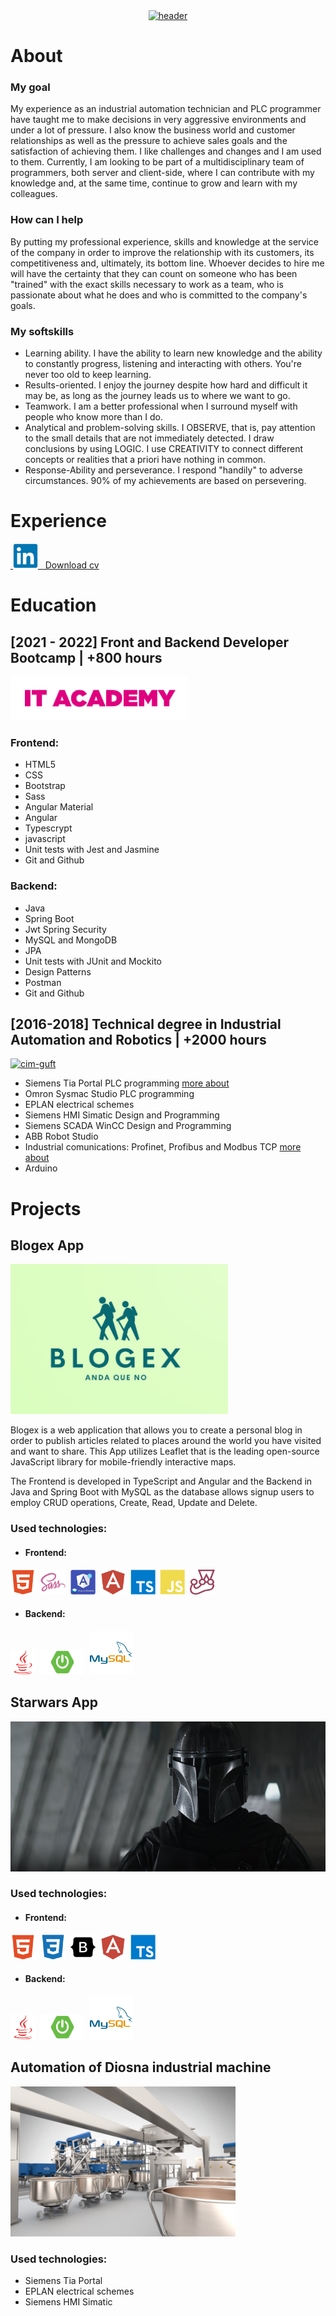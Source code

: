 <!DOCTYPE html>
<html lang="en">
<head>
    <meta charset="UTF-8">
    <meta http-equiv="X-UA-Compatible" content="IE=edge">
    <meta name="viewport" content="width=device-width, initial-scale=1.0">
</head>
<body>
    <div align="center">
        <a href="https://blogex.netlify.app/home" target="_blank"><img src="https://res.cloudinary.com/dwfwp0eyg/image/upload/v1673785148/angular_spring-boot_blogex_vvyhiy.png" alt="header" title="blogex-website"></a>
    </div>
<!-- ############################## -->
<!-- ABOUT -->
<!-- ############################## -->
    <h1>About</h1>
    <h3>My goal</h3>
        <p>
            My experience as an industrial automation technician and PLC programmer 
            have taught me to make decisions in very aggressive environments and under a lot of pressure. 
            I also know the business world and customer relationships as well as the pressure to 
            achieve sales goals and the satisfaction of achieving them. I like challenges and 
            changes and I am used to them. Currently, I am looking to be part of a multidisciplinary 
            team of programmers, both server and client-side, where I can contribute with my knowledge and, 
            at the same time, continue to grow and learn with my colleagues.
        </p>
    <h3>How can I help</h3>
        <p>
            By putting my professional experience, skills and knowledge at the service of the company in order to improve the relationship with its customers, its competitiveness and, ultimately, its bottom line. Whoever decides to hire me will have the certainty that they can count on someone who has been "trained" with the exact skills necessary to work as a team, who is passionate about what he does and who is committed to the company's goals.
        </p>
    <h3>My softskills</h3>
       <ul>
        <li>
            Learning ability. I have the ability to learn new knowledge and the ability to constantly progress, listening and interacting with others. You're never too old to keep learning.
        </li>
        <li>
            Results-oriented. I enjoy the journey despite how hard and difficult it may be, as long as the journey leads us to where we want to go.
        </li>
        <li>
            Teamwork. I am a better professional when I surround myself with people who know more than I do.
        </li>
        <li>
            Analytical and problem-solving skills. I OBSERVE, that is, pay attention to the small details that are not immediately detected. I draw conclusions by using LOGIC. I use CREATIVITY to connect different concepts or realities that a priori have nothing in common.
        </li>
        <li>
            Response-Ability and perseverance. I respond "handily" to adverse circumstances. 90% of my achievements are based on persevering.
        </li>
       </ul>
<!-- ############################## -->
<!-- EXPERIENCE -->
<!-- ############################## -->
    <h1>Experience</h1>
    <div align="left">
        <div>
          <a href="https://linkedin.com/in/davidgmuns">&nbsp;<img src="https://github.com/devicons/devicon/blob/master/icons/linkedin/linkedin-original.svg"       title="linkedin" alt="linkedin-logo" width="40" height="40"</a>&nbsp;
          <a href="https://drive.google.com/file/d/1cAwCxpplzY8AAlQOiPVbinirFeMRhlyZ/view?usp=sharing">&nbsp;Download cv</a>    
         </div>
     </div>
<!-- ############################## -->
<!-- EDUCATION -->
<!-- ############################## -->
  <h1>Education</h1>
    <!--BOOTCAMP -->
    <h2>[2021 - 2022] Front and Backend Developer Bootcamp | +800 hours</h2>
         <div align="left">
            <a href="https://www.barcelonactiva.cat/es/itacademy" target="_blank"><img src="https://github.com/davidmuns/assets/blob/main/it_academy_logo.png" alt="It Academy-logo" title="It Academy-website" height="70"></a>
         </div>
<!--         <p>goto =><a href="https://www.barcelonactiva.cat/es/itacademy">&nbsp;IT Academy</a></p> -->
        <h3>Frontend:</h3>
        <ul>
            <li>HTML5</li>
            <li>CSS</li>
            <li>Bootstrap</li>
            <li>Sass</li>
            <li>Angular Material</li>
            <li>Angular</li>
            <li>Typescrypt</li>
            <li>javascript</li>
            <li>Unit tests with Jest and Jasmine</li>
            <li>Git and Github</li>
       </ul>
        <h3>Backend:</h3>
         <ul>
            <li>Java</li>
            <li>Spring Boot</li>
            <li>Jwt Spring Security</li>
            <li>MySQL and MongoDB</li>
            <li>JPA</li>
            <li>Unit tests with JUnit and Mockito</li>
            <li>Design Patterns</li>
            <li>Postman</li>
            <li>Git and Github</li>
         </ul>
    <!--DEGREE-->    
    <h2>[2016-2018] Technical degree in Industrial Automation and Robotics | +2000 hours</h2>
          <div align="left">
            <a href="https://www.cimupc.org/en/formation/occupational-training-courses/industrial-automation-systems-project-development-cop-level-3/" target="_blank"><img src="https://cdn.domestika.org/c_limit,dpr_auto,f_auto,q_auto,w_820/v1537218720/content-items/002/518/508/Comp_2-original.gif?1537218720" alt="cim-guft" title="cim-website" height="100"></a>
         </div>
<!--        <p>goto =><a href="https://www.cimupc.org/es/">&nbsp;CIM UPC</a></p> -->
        <ul>
            <li>Siemens Tia Portal PLC programming&nbsp;<a href="">more about</a></li>
            <li>Omron Sysmac Studio PLC programming</li>
            <li>EPLAN electrical schemes</li>
            <li>Siemens HMI Simatic Design and Programming</li>
            <li>Siemens SCADA WinCC Design and Programming</li>
            <li>ABB Robot Studio</li>
            <li>Industrial comunications: Profinet, Profibus and Modbus TCP&nbsp;<a href="https://www.youtube.com/watch?v=lbIzvWsiQHU&list=PLPmyIogJcNPpB7QTkb5TUPiPHZCKyzAdv">more about</a></li>
            <li>Arduino</li>
         </ul>
<!-- ############################## -->
<!-- PROJECTS -->
<!-- ############################## -->
  <h1>Projects</h1>
    <!-- BLOGEX -->
   <h2>Blogex App</h2>
    <div align="left">
        <a href="https://blogex.netlify.app/home" target="_blank"><img src="https://github.com/davidmuns/assets/blob/main/blogex-logo.jpg" alt="header" title="blogex-website" height="240"></a>
    </div>
    <p>
        Blogex is a web application that allows you to create a personal blog in order to publish articles related to places around the world you have visited and want to share. This App utilizes Leaflet that is the leading open-source JavaScript library for mobile-friendly interactive maps.
    </p>
    <p>
        The Frontend is developed in TypeScript and Angular and the Backend in Java and Spring Boot with MySQL as the database allows signup users to employ CRUD               operations, Create, Read, Update and Delete.
    </p>
        <h3>Used technologies:</h3>
            <div align="left">
                <div>
                     <ul>
                      <li>
                       <h4>Frontend:</h4>
                      </li>
                     </ul>
                    <img src="https://github.com/devicons/devicon/blob/master/icons/html5/html5-plain.svg" title="html5" alt="html-logo" width="40" height="40">&nbsp;
                    <img src="https://github.com/devicons/devicon/blob/master/icons/sass/sass-original.svg" title="sass" alt="sass-logo" width="40" height="40">&nbsp;
                    <img src="https://github.com/davidmuns/assets/blob/main/unnamed-removebg-preview.png" title="angular-material" alt="angular-material-logo" width="40" height="40">&nbsp;
                    <img src="https://github.com/devicons/devicon/blob/master/icons/angularjs/angularjs-plain.svg" title="angular" alt="angular-logo" width="40" height="40">&nbsp;              
                    <img src="https://github.com/devicons/devicon/blob/master/icons/typescript/typescript-plain.svg" title="typescript" alt="typescript-logo" width="40" height="40">&nbsp;
                    <img src="https://github.com/devicons/devicon/blob/master/icons/javascript/javascript-plain.svg" title="javascript" alt="javascript-logo" width="40" height="40">&nbsp;
                    <img src="https://github.com/devicons/devicon/blob/master/icons/jest/jest-plain.svg" title="jest" alt="jest-logo" width="40" height="40">&nbsp;
                    <ul>
                      <li>
                       <h4>Backend:</h4>
                      </li>
                     </ul>
                    <img src="https://github.com/devicons/devicon/blob/master/icons/java/java-plain.svg" title="java" alt="java-logo" width="40" height="40">&nbsp;
                    <img src="https://github.com/davidmuns/assets/blob/main/descarga-removebg-preview.png" title="springboot" alt="springboot-logo" width="70" height="40">&nbsp;
                    <img src="https://github.com/devicons/devicon/blob/master/icons/mysql/mysql-original-wordmark.svg" title="mysql" alt="mysql-logo" width="70" height="70">&nbsp;
            </div>
          </div>
<!--         <p>goto =><a href="https://blogex.netlify.app/home">&nbsp;Blogex website</a></p> -->
<!--STARWARS-->
        <h2>Starwars App</h2>
          <div align="left">
            <a href="https://davidmuns-starwars.netlify.app/" target="_blank"><img src="https://github.com/davidmuns/assets/blob/main/starwars-armagedon.jpeg" alt="header" title="starwars-website" height="240"></a>
          </div>
         <h3>Used technologies:</h3>
          <div align="left">
           <div>      
             <ul>
              <li>
                <h4>Frontend:</h4>
              </li>
             </ul>
               <img src="https://github.com/devicons/devicon/blob/master/icons/html5/html5-plain.svg" title="html5" alt="html-logo" width="40" height="40">&nbsp;
               <img src="https://github.com/devicons/devicon/blob/master/icons/css3/css3-plain.svg" title="css" alt="css-logo" width="40" height="40">&nbsp;
               <img src="https://github.com/devicons/devicon/blob/master/icons/bootstrap/bootstrap-plain.svg" title="bootstrap" alt="bootstrap-logo" width="40" height="40">&nbsp;
              <img src="https://github.com/devicons/devicon/blob/master/icons/angularjs/angularjs-plain.svg" title="angular" alt="angular-logo" width="40" height="40">&nbsp;
               <img src="https://github.com/devicons/devicon/blob/master/icons/typescript/typescript-plain.svg" title="typescript" alt="typescript-logo" width="40" height="40">&nbsp;
             <ul>
              <li>
                <h4>Backend:</h4>
              </li>
             </ul>
                <img src="https://github.com/devicons/devicon/blob/master/icons/java/java-plain.svg" title="java" alt="java-logo" width="40" height="40">&nbsp;
                <img src="https://github.com/davidmuns/assets/blob/main/descarga-removebg-preview.png" title="springboot" alt="springboot-logo" width="70" height="40">&nbsp;
                <img src="https://github.com/devicons/devicon/blob/master/icons/mysql/mysql-original-wordmark.svg" title="mysql" alt="mysql-logo" width="70" height="70">&nbsp;
          </div>
        </div>
<!--         <p>goto =><a href="https://davidmuns-starwars.netlify.app/">&nbsp;starwars website</a></p> -->
        <!--AUTOMATION -->
        <h2>Automation of Diosna industrial machine</h2>
           <div align="left">
            <a href="https://youtu.be/aN-tgeyTOM8" target="_blank"><img src="https://github.com/davidmuns/assets/blob/main/f2m_Diosna_linear_transport_system_automation.jpg" alt="diosna" title="youtube-channel" height="240"></a>
           </div>
        <h3>Used technologies:</h3>
         <ul>
            <li>Siemens Tia Portal</li>
            <li>EPLAN electrical schemes</li>
            <li>Siemens HMI Simatic</li>
         </ul>
<!--         <p>goto =><a href="https://youtu.be/aN-tgeyTOM8">&nbsp;See project in my youtube channel</a></p> -->
    </div>
</body>
</html>
